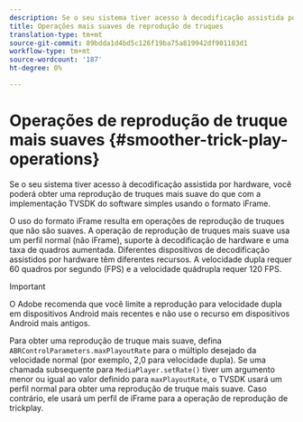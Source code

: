 ```yaml
---
description: Se o seu sistema tiver acesso à decodificação assistida por hardware, você poderá obter uma reprodução de truques mais suave do que com a implementação TVSDK do software simples usando o formato iFrame.
title: Operações mais suaves de reprodução de truques
translation-type: tm+mt
source-git-commit: 89bdda1d4bd5c126f19ba75a819942df901183d1
workflow-type: tm+mt
source-wordcount: '187'
ht-degree: 0%

---
```



# Operações de reprodução de truque mais suaves {#smoother-trick-play-operations}

Se o seu sistema tiver acesso à decodificação assistida por hardware, você poderá obter uma reprodução de truques mais suave do que com a implementação TVSDK do software simples usando o formato iFrame.

<!--<a id="section_3DBFD7A3D1C7453096D3D3885E786263"></a>-->

O uso do formato iFrame resulta em operações de reprodução de truques que não são suaves. A operação de reprodução de truques mais suave usa um perfil normal (não iFrame), suporte à decodificação de hardware e uma taxa de quadros aumentada. Diferentes dispositivos de decodificação assistidos por hardware têm diferentes recursos. A velocidade dupla requer 60 quadros por segundo (FPS) e a velocidade quádrupla requer 120 FPS.

>[!IMPORTANT]
>
>O Adobe recomenda que você limite a reprodução para velocidade dupla em dispositivos Android mais recentes e não use o recurso em dispositivos Android mais antigos.

Para obter uma reprodução de truque mais suave, defina `ABRControlParameters.maxPlayoutRate` para o múltiplo desejado da velocidade normal (por exemplo, 2,0 para velocidade dupla). Se uma chamada subsequente para `MediaPlayer.setRate()` tiver um argumento menor ou igual ao valor definido para `maxPlayoutRate`, o TVSDK usará um perfil normal para obter uma reprodução de truque mais suave. Caso contrário, ele usará um perfil de iFrame para a operação de reprodução de trickplay.